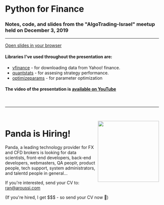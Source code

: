 # Python for Finance 

### Notes, code, and slides from the "AlgoTrading-Israel" meetup held on December 3, 2019

---

[Open slides in your browser](https://combinatronics.com/ranaroussi/python-for-trading-meetup/master/slides.html)

#### Libraries I've used throughout the presentation are:

- [yfinance](https://github.com/ranaroussi/yfinance) - for downloading data from Yahoo! finance.
- [quantstats](https://github.com/ranaroussi/quantstats) - for assesing strategy performance.
- [optimizeparams](https://github.com/ranaroussi/python-for-trading-meetup/blob/master/optimizeparams.py) - for parameter optimization

#### The video of the presentation is [available on YouTube](https://youtu.be/RjznGUQqXtQ)

<br><hr><br>

<img src="https://aroussi.com/panda_logo.png" height="200" align="right">

# Panda is Hiring!

Panda, a leading technology provider for FX and CFD brokers is looking for data scientists, front-end developers, back-end developers, webmasters, QA peoplr, product people, tech support, system administrators, and talentd people in general...


If you're interested, send your CV to:<br>
[ran@aroussi.com](ran@aroussi.com)

(If you're hired, I get $$$ - so send your CV now 🤑)